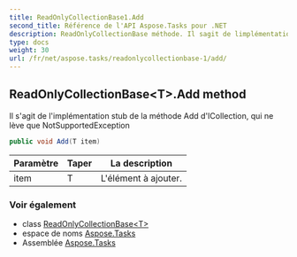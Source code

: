 ```yaml
---
title: ReadOnlyCollectionBase1.Add
second_title: Référence de l'API Aspose.Tasks pour .NET
description: ReadOnlyCollectionBase méthode. Il sagit de limplémentation stub de la méthode Add dICollection qui ne lève que NotSupportedException
type: docs
weight: 30
url: /fr/net/aspose.tasks/readonlycollectionbase-1/add/
---
```

## ReadOnlyCollectionBase&lt;T&gt;.Add method

Il s'agit de l'implémentation stub de la méthode Add d'ICollection, qui ne lève que NotSupportedException

```csharp
public void Add(T item)
```

| Paramètre | Taper | La description |
| --- | --- | --- |
| item | T | L'élément à ajouter. |

### Voir également

* class [ReadOnlyCollectionBase&lt;T&gt;](../)
* espace de noms [Aspose.Tasks](../../readonlycollectionbase-1/)
* Assemblée [Aspose.Tasks](../../../)


